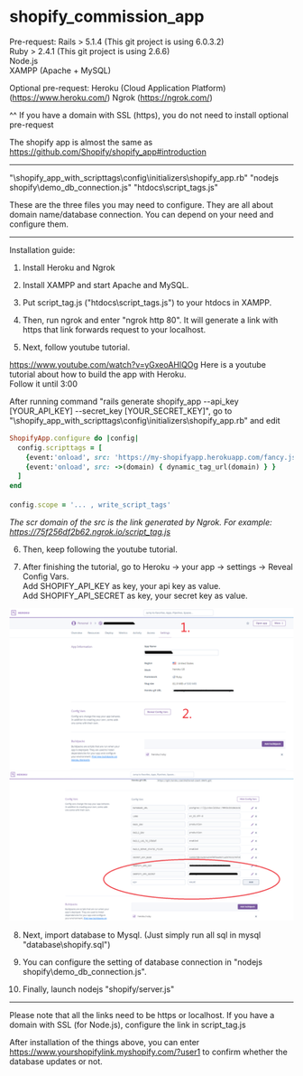 # shopify_commission_app

Pre-request:
Rails > 5.1.4 (This git project is using 6.0.3.2)  
Ruby > 2.4.1 (This git project is using 2.6.6)  
Node.js  
XAMPP (Apache + MySQL)  

Optional pre-request:
Heroku (Cloud Application Platform) (https://www.heroku.com/)
Ngrok (https://ngrok.com/)

^^ If you have a domain with SSL (https), you do not need to install optional pre-request  

The shopify app is almost the same as https://github.com/Shopify/shopify_app#introduction  

--------------------

"\shopify_app_with_scripttags\config\initializers\shopify_app.rb"
"nodejs shopify\demo_db_connection.js"
"htdocs\script_tags.js"

These are the three files you may need to configure. They are all about domain name/database connection. You can depend on your need and configure them.

--------------------

Installation guide:

1. Install Heroku and Ngrok

2. Install XAMPP and start Apache and MySQL.

3. Put script_tag.js ("htdocs\script_tags.js") to your htdocs in XAMPP.

4. Then, run ngrok and enter "ngrok http 80". It will generate a link with https that link forwards request to your localhost.

5. Next, follow youtube tutorial.

https://www.youtube.com/watch?v=yGxeoAHlQOg
Here is a youtube tutorial about how to build the app with Heroku.  
Follow it until 3:00

After running command "rails generate shopify_app --api_key [YOUR_API_KEY] --secret_key [YOUR_SECRET_KEY]", go to "\shopify_app_with_scripttags\config\initializers\shopify_app.rb" and edit

```rb
ShopifyApp.configure do |config|
  config.scripttags = [
    {event:'onload', src: 'https://my-shopifyapp.herokuapp.com/fancy.js'},
    {event:'onload', src: ->(domain) { dynamic_tag_url(domain) } }
  ]
end

config.scope = '... , write_script_tags'
```

*The scr domain of the src is the link generated by Ngrok. For example: https://75f256df2b62.ngrok.io/script_tag.js*

6. Then, keep following the youtube tutorial.

7. After finishing the tutorial, go to Heroku -> your app -> settings -> Reveal Config Vars.  
Add SHOPIFY_API_KEY as key, your api key as value.  
Add SHOPIFY_API_SECRET as key, your secret key as value.  

![image](https://github.com/Nero9Chan/shopify_commission_app/blob/master/readme_image/git1.png)  
![image](https://github.com/Nero9Chan/shopify_commission_app/blob/master/readme_image/git2.png)  

8. Next, import database to Mysql. (Just simply run all sql in mysql "database\shopify.sql")

9. You can configure the setting of database connection in "nodejs shopify\demo_db_connection.js".

10. Finally, launch nodejs "shopify/server.js"

---------------------

Please note that all the links need to be https or localhost. If you have a domain with SSL (for Node.js), configure the link in script_tag.js

After installation of the things above, you can enter https://www.yourshopifylink.myshopify.com/?user1 to confirm whether the database updates or not.
